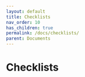 ```yaml
---
layout: default
title: Checklists
nav_order: 10
has_children: true
permalink: /docs/checklists/
parent: Documents
---
```


# Checklists
